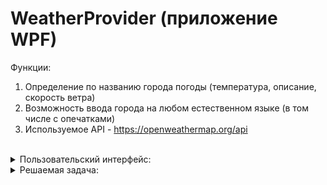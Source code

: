 # WeatherProvider (приложение WPF)
Функции:
1. Определение по названию города погоды (температура, описание, скорость ветра)
2. Возможность ввода города на любом естественном языке (в том числе с опечатками)
3. Используемое API - https://openweathermap.org/api<br/><br/>

<details> 
  <summary>Пользовательский интерфейс:</summary>
  <img src="https://i.ibb.co/rp2yYxV/image.png" width="500" title="Начало работы"><br/>
  <img src="https://i.ibb.co/vQkzzwM/image.png" width="500" title="Вывод погоды"><br/>
  <img src="https://i.ibb.co/D519TmZ/image.png" width="500" title="Пример отработки исключения"><br/>
</details>

<details> 
  <summary>Решаемая задача:</summary>
  <img src="https://i.ibb.co/wWVJ4dT/image.png" width="500" title="Решаемая задача"><br/>
</details>
